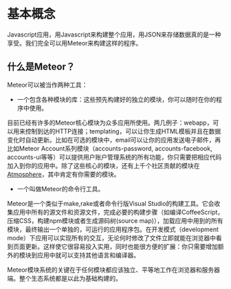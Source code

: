 基本概念
==============
Javascript应用，用Javascript来构建整个应用，用JSON来存储数据真的是一种享受。我们完全可以用Meteor来构建这样的程序。

什么是Meteor？
---------------------
Meteor可以被当作两种工具：
- 一个包含各种模块的库：这些预先构建好的独立的模块，你可以随时在你的程序中使用。

目前已经有许多的Meteor核心模块为众多应用所使用。两几例子：webapp，可以用来控制到达的HTTP连接；templating，可以让你生成HTML模板并且在数据变化时自动更新。比如在可选的模块中，email可以让你的应用发送电子邮件，再比如Meteor Account系列模块（accounts-password, accounts-facebook, accounts-ui等等）可以提供用户账户管理系统的所有功能，你只需要把相应代码加入到你的应用中。除了这些核心的模块，还有上千个社区贡献的模块在[Atmosphere](https://atmospherejs.com/)，其中肯定有你需要的模块。
- 一个叫做Meteor的命令行工具。

Meteor是一个类似于make,rake或者命令行版Visual Studio的构建工具。它会收集应用中所有的源文件和资源文件，完成必要的构建步骤（如编译CoffeeScript，压缩CSS，构建npm模块或者生成源码树(source map)），加载应用中用到的所有模块，最终输出一个单独的，可运行的应用程序包。在开发模式（development mode）下应用可以实现所有的交互，无论何时修改了文件立即就能在浏览器中看到页面更新。这样使它很容易投入实用，同时也能很方便的扩展：你只需要增加额外的模块到应用中就可以支持其他语言和编译器。

Meteor模块系统的关键在于任何模块都应该独立、平等地工作在浏览器和服务器端。整个生态系统都是以此为基础构建的。




